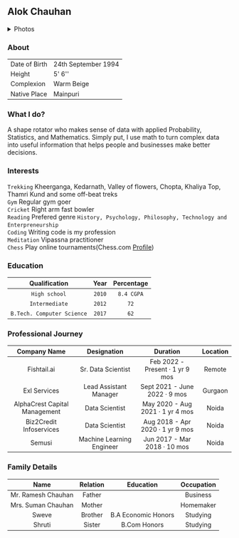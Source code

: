 ## Alok Chauhan
<details>
  <summary>Photos</summary>
  <img src="jpeg/IMG_4657.jpeg"/>
  <img src="jpeg/IMG_4899.jpeg"/>
  <img src="jpeg/IMG_3744.jpg"/>
  <img src="jpeg/IMG_4629.jpeg"/>
</details>

### About

|    |    | 
|----|----|
|Date of Birth| 24th September 1994|
|Height| 5' 6''|
|Complexion| Warm Beige|
|Native Place| Mainpuri|

### What I do?
A shape rotator who makes sense of data with applied Probability, Statistics, and Mathematics. Simply put, I use math to turn complex data into useful information that helps people and businesses make better decisions.

### Interests

`Trekking` Kheerganga, Kedarnath, Valley of flowers, Chopta, Khaliya Top, Thamri Kund and some off-beat treks\
`Gym` Regular gym goer \
`Cricket` Right arm fast bowler \
`Reading` Prefered genre `History, Psychology, Philosophy, Technology and Enterpreneurship` \
`Coding` Writing code is my profession \
`Meditation` Vipassna practitioner \
`Chess` Play online tournaments(Chess.com [Profile](https://www.chess.com/stats/live/rapid/imallok))

### Education

| Qualification  | Year  | Percentage  |
|:---:|:---:|:---:|
| `High school`  | `2010`  | `8.4 CGPA` |
| `Intermediate` | `2012`  | `72`       |
| `B.Tech. Computer Science`  | `2017`  | `62`     |

### Professional Journey

| Company Name | Designation   |  Duration  | Location|
|:--------------:|:---------------:|:------------:|:---------:|
| Fishtail.ai | Sr. Data Scientist | Feb 2022 - Present · 1 yr 9 mos | Remote|
| Exl Services | Lead Assistant Manager | Sept 2021 - June 2022 · 9 mos| Gurgaon |
| AlphaCrest Capital Management | Data Scientist | May 2020 - Aug 2021 · 1 yr 4 mos| Noida|
| Biz2Credit Infoservices | Data Scientist | Aug 2018 - Apr 2020 · 1 yr 9 mos | Noida|
| Semusi| Machine Learning Engineer | Jun 2017 - Mar 2018 · 10 mos | Noida|

### Family Details

|  Name  |  Relation  |  Education  | Occupation |
|:----:|:----:|:----:|:----:|
| Mr. Ramesh Chauhan | Father | | Business |
| Mrs. Suman Chauhan | Mother | | Homemaker|
| Sweve | Brother | B.A Economic Honors| Studying|
| Shruti | Sister | B.Com Honors | Studying|

